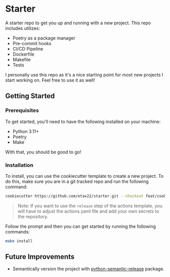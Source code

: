 # Starter
A starter repo to get you up and running with a new project. This repo includes utilizes:

- Poetry as a package manager
- Pre-commit hooks
- CI/CD Pipeline
- Dockerfile
- Makefile
- Tests

I personally use this repo as it's a nice starting point for most new projects I start working on. Feel free to use it as well!

## Getting Started

### Prerequisites

To get started, you'll need to have the following installed on your machine:

- Python 3.11+
- Poetry
- Make

With that, you should be good to go!

### Installation

To install, you can use the cookiecutter template to create a new project. To do this, make sure you are in a git tracked repo and run the following command:

```bash
cookiecutter https://github.com/etav22/starter.git --checkout feat/cookiecutter
```
> Note: If you want to use the `release` step of the actions template, you will have to
> adjust the actions.yaml file and add your own secrets to the repository.

Follow the prompt and then you can get started by running the following commands:

```bash
make install
```

## Future Improvements

- Semantically version the project with [python-semantic-release](https://python-semantic-release.readthedocs.io/en/latest/) package.
